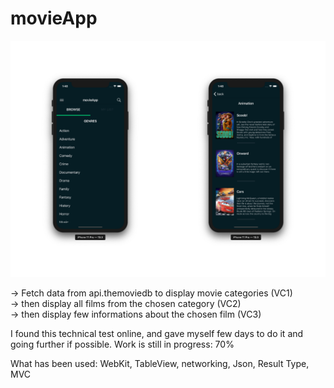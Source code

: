 # movieApp

![](/movieApp.png)

-> Fetch data from api.themoviedb to display movie categories (VC1)  
-> then display all films from the chosen category (VC2)     
-> then display few informations about the chosen film (VC3) 

I found this technical test online, and gave myself few days to do it and going further if possible.
Work is still in progress: 70%   
  
What has been used: WebKit, TableView, networking, Json, Result Type, MVC
